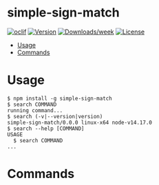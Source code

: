 simple-sign-match
=================



[![oclif](https://img.shields.io/badge/cli-oclif-brightgreen.svg)](https://oclif.io)
[![Version](https://img.shields.io/npm/v/simple-sign-match.svg)](https://npmjs.org/package/simple-sign-match)
[![Downloads/week](https://img.shields.io/npm/dw/simple-sign-match.svg)](https://npmjs.org/package/simple-sign-match)
[![License](https://img.shields.io/npm/l/simple-sign-match.svg)](https://github.com/ElectronicBabylonianLiterature/simple-sign-match/blob/master/package.json)

<!-- toc -->
* [Usage](#usage)
* [Commands](#commands)
<!-- tocstop -->
# Usage
<!-- usage -->
```sh-session
$ npm install -g simple-sign-match
$ search COMMAND
running command...
$ search (-v|--version|version)
simple-sign-match/0.0.0 linux-x64 node-v14.17.0
$ search --help [COMMAND]
USAGE
  $ search COMMAND
...
```
<!-- usagestop -->
# Commands
<!-- commands -->

<!-- commandsstop -->
